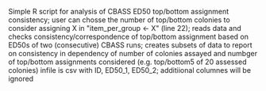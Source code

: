 Simple R script for analysis of CBASS ED50 top/bottom assignment consistency;
user can chosse the number of top/bottom colonies to consider assigning X in "item_per_group <- X" (line 22);
reads data and checks consistency/correspondence of top/bottom assignment based on ED50s of two (consecutive) CBASS runs; 
creates subsets of data to report on consistency in dependency of number of colonies assayed and numbger of top/bottom assignments considered (e.g. top/bottom5 of 20 assessed colonies)
infile is csv with ID, ED50_1, ED50_2; additiional columnes will be ignored

